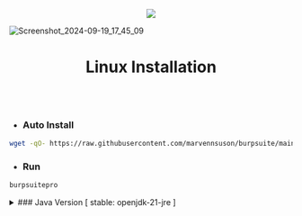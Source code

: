 <p align="center"> <img src="https://hits.seeyoufarm.com/api/count/incr/badge.svg?url=https%3A%2F%2Fgithub.com%2Fxiv3r%2FBurpsuite-Professional&count_bg=%2379C83D&title_bg=%23555555&icon=&icon_color=%23E7E7E7&title=%F0%9F%91%81%EF%B8%8F+++%F0%9F%91%81%EF%B8%8F&edge_flat=false">

![Screenshot_2024-09-19_17_45_09](https://github.com/user-attachments/assets/873ef98a-48e0-445b-b5dc-eb5959ad5b34)

<h1 align="center"> Linux Installation </h1>

<br></br>

- ### Auto Install
```sh
wget -qO- https://raw.githubusercontent.com/marvennsuson/burpsuite/main/install.sh | sudo bash
```
- ### Run
```sh
burpsuitepro
```
<details><summary>
### Java Version [ stable: openjdk-21-jre ]
</summary>

```sh
sudo update-alternatives --config java
```               
</details>
